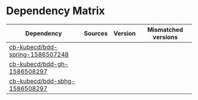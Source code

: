 # Dependency Matrix

Dependency | Sources | Version | Mismatched versions
---------- | ------- | ------- | -------------------
[cb-kubecd/bdd-spring-1586507248](https://github.com/cb-kubecd/bdd-spring-1586507248.git) |  | []() | 
[cb-kubecd/bdd-gh-1586508297](https://github.com/cb-kubecd/bdd-gh-1586508297.git) |  | []() | 
[cb-kubecd/bdd-sbhg-1586508297](https://github.com/cb-kubecd/bdd-sbhg-1586508297.git) |  | []() | 
